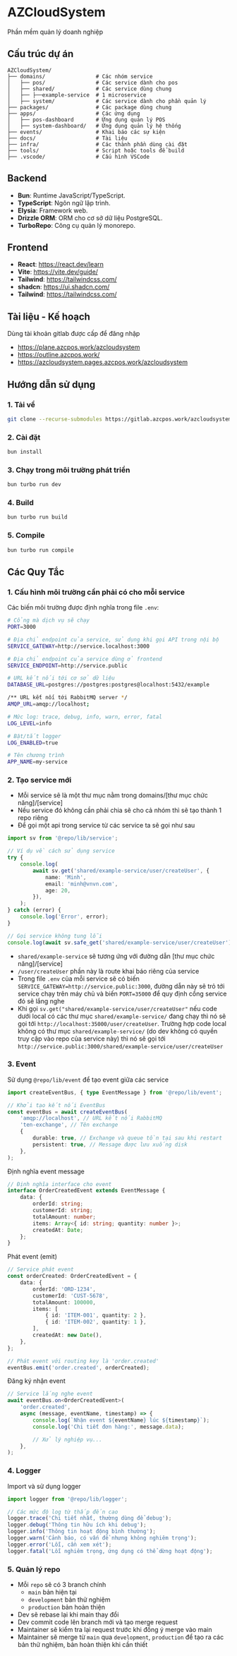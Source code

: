 # AZCloudSystem

Phần mềm quản lý doanh nghiệp

## Cấu trúc dự án

```
AZCloudSystem/
├── domains/                # Các nhóm service
│   ├── pos/             	# Các service dành cho pos
│   ├── shared/             # Các service dùng chung
│   ├── ├──example-service	# 1 microservice
│   ├── system/             # Các service dành cho phần quản lý
├── packages/               # Các package dùng chung
├── apps/                   # Các ứng dụng
│   ├── pos-dashboard		# Ứng dụng quản lý POS
│   ├── system-dashboard/   # Ứng dụng quản lý hệ thống
├── events/               	# Khai báo các sự kiện
├── docs/               	# Tài liệu
├── infra/               	# Các thành phần dùng cài đặt
├── tools/               	# Script hoặc tools để build
├── .vscode/                # Cấu hình VSCode
```

## Backend

- **Bun**: Runtime JavaScript/TypeScript.
- **TypeScript**: Ngôn ngữ lập trình.
- **Elysia**: Framework web.
- **Drizzle ORM**: ORM cho cơ sở dữ liệu PostgreSQL.
- **TurboRepo**: Công cụ quản lý monorepo.

## Frontend

- **React**: https://react.dev/learn
- **Vite**: https://vite.dev/guide/
- **Tailwind**: https://tailwindcss.com/
- **shadcn**: https://ui.shadcn.com/
- **Tailwind**: https://tailwindcss.com/

## Tài liệu - Kế hoạch

Dùng tài khoản gitlab được cấp để đăng nhập

- https://plane.azcpos.work/azcloudsystem
- https://outline.azcpos.work/
- https://azcloudsystem.pages.azcpos.work/azcloudsystem

## Hướng dẫn sử dụng

### 1. Tải về

```bash
git clone --recurse-submodules https://gitlab.azcpos.work/azcloudsystem/azcloudsystem.git
```

### 2. Cài đặt

```bash
bun install
```

### 3. Chạy trong môi trường phát triển

```bash
bun turbo run dev
```

### 4. Build

```bash
bun turbo run build
```

### 5. Compile

```bash
bun turbo run compile
```

## Các Quy Tắc

### 1. Cấu hình môi trường cần phải có cho mỗi service

Các biến môi trường được định nghĩa trong file `.env`:

```sh
# Cổng mà dịch vụ sẽ chạy
PORT=3000

# Địa chỉ endpoint của service, sử dụng khi gọi API trong nội bộ
SERVICE_GATEWAY=http://service.localhost:3000

# Địa chỉ endpoint của service dùng ở frontend
SERVICE_ENDPOINT=http://service.public

# URL kết nối tới cơ sở dữ liệu
DATABASE_URL=postgres://postgres:postgres@localhost:5432/example

/** URL kết nối tới RabbitMQ server */
AMQP_URL=amqp://localhost;

# Mức log: trace, debug, info, warn, error, fatal
LOG_LEVEL=info

# Bật/tắt logger
LOG_ENABLED=true

# Tên chương trình
APP_NAME=my-service
```

### 2. Tạo service mới

- Mỗi service sẽ là một thư mục nằm trong domains/[thư mục chức năng]/[service]
- Nếu service đó không cần phải chia sẽ cho cả nhóm thì sẽ tạo thành 1 repo riêng
- Để gọi một api trong service từ các service ta sẽ gọi như sau

```ts
import sv from '@repo/lib/service';

// Ví dụ về cách sử dụng service
try {
	console.log(
		await sv.get('shared/example-service/user/createUser', {
			name: 'Minh',
			email: 'minh@vnvn.com',
			age: 20,
		}),
	);
} catch (error) {
	console.log('Error', error);
}

// Gọi service không tung lỗi
console.log(await sv.safe_get('shared/example-service/user/createUser'));
```

- `shared/example-service` sẽ tương ứng với đường dẫn [thư mục chức năng]/[service]
- `/user/createUser` phần này là route khai báo riêng của service
- Trong file `.env` của mỗi service sẽ có biến `SERVICE_GATEWAY=http://service.public:3000`, đường dẫn này sẽ trỏ tới service chạy trên máy chủ và biến `PORT=35000` để quy định cổng service đó sẽ lắng nghe
- Khi gọi `sv.get("shared/example-service/user/createUser"` nếu code dưới local có các thư mục `shared/example-service/` đang chạy thì nó sẽ gọi tới `http://localhost:35000/user/createUser`. Trường hợp code local không có thư mục `shared/example-service/` (do dev không có quyền truy cập vào repo của service này) thì nó sẽ gọi tới `http://service.public:3000/shared/example-service/user/createUser`

### 3. Event

Sử dụng `@repo/lib/event` để tạo event giữa các service

```typescript
import createEventBus, { type EventMessage } from '@repo/lib/event';

// Khởi tạo kết nối EventBus
const eventBus = await createEventBus(
	'amqp://localhost', // URL kết nối RabbitMQ
	'ten-exchange', // Tên exchange
	{
		durable: true, // Exchange và queue tồn tại sau khi restart
		persistent: true, // Message được lưu xuống disk
	},
);
```

Định nghĩa event message

```typescript
// Định nghĩa interface cho event
interface OrderCreatedEvent extends EventMessage {
	data: {
		orderId: string;
		customerId: string;
		totalAmount: number;
		items: Array<{ id: string; quantity: number }>;
		createdAt: Date;
	};
}
```

Phát event (emit)

```typescript
// Service phát event
const orderCreated: OrderCreatedEvent = {
	data: {
		orderId: 'ORD-1234',
		customerId: 'CUST-5678',
		totalAmount: 100000,
		items: [
			{ id: 'ITEM-001', quantity: 2 },
			{ id: 'ITEM-002', quantity: 1 },
		],
		createdAt: new Date(),
	},
};

// Phát event với routing key là 'order.created'
eventBus.emit('order.created', orderCreated);
```

Đăng ký nhận event

```typescript
// Service lắng nghe event
await eventBus.on<OrderCreatedEvent>(
	'order.created',
	async (message, eventName, timestamp) => {
		console.log(`Nhận event ${eventName} lúc ${timestamp}`);
		console.log('Chi tiết đơn hàng:', message.data);

		// Xử lý nghiệp vụ...
	},
);
```

### 4. Logger

Import và sử dụng logger

```typescript
import logger from '@repo/lib/logger';

// Các mức độ log từ thấp đến cao
logger.trace('Chi tiết nhất, thường dùng để debug');
logger.debug('Thông tin hữu ích khi debug');
logger.info('Thông tin hoạt động bình thường');
logger.warn('Cảnh báo, có vấn đề nhưng không nghiêm trọng');
logger.error('Lỗi, cần xem xét');
logger.fatal('Lỗi nghiêm trọng, ứng dụng có thể dừng hoạt động');
```

### 5. Quản lý repo

- Mỗi `repo` sẽ có 3 branch chính
  - `main` bản hiện tại
  - `development` bản thử nghiệm
  - `production` bản hoàn thiện
- Dev sẽ rebase lại khi main thay đổi
- Dev commit code lên branch mới và tạo merge request
- Maintainer sẽ kiểm tra lại request trước khi đồng ý merge vào main
- Maintainer sẽ merge từ `main` qua `development`, `production` để tạo ra các bản thử nghiệm, bản hoàn thiện khi cần thiết
